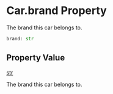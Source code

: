 # Car.brand Property
The brand this car belongs to.

```Python
brand: str
```

## Property Value
[str](https://docs.python.org/3/library/functions.html#func-str)

The brand this car belongs to.